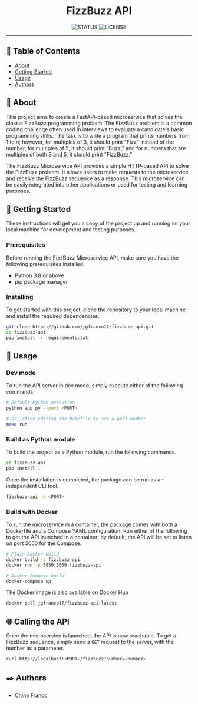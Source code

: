 <h1 align="center">FizzBuzz API</h1>

<div align="center">

![STATUS](https://img.shields.io/badge/status-active-brightgreen?style=for-the-badge)
![LICENSE](https://img.shields.io/badge/license-MIT-blue?style=for-the-badge)

</div>

---

## 📝 Table of Contents

* [About](#about)
* [Getting Started](#getting_started)
* [Usage](#usage)
* [Authors](#authors)

## 🔎 About <a name = "about"></a>

This project aims to create a FastAPI-based microservice that solves the classic FizzBuzz programming problem. The FizzBuzz problem is a common coding challenge often used in interviews to evaluate a candidate's basic programming skills. The task is to write a program that prints numbers from 1 to n; however, for multiples of 3, it should print "Fizz" instead of the number, for multiples of 5, it should print "Buzz," and for numbers that are multiples of both 3 and 5, it should print "FizzBuzz."

The FizzBuzz Microservice API provides a simple HTTP-based API to solve the FizzBuzz problem. It allows users to make requests to the microservice and receive the FizzBuzz sequence as a response. This microservice can be easily integrated into other applications or used for testing and learning purposes.

## 🏁 Getting Started <a name = "getting_started"></a>

These instructions will get you a copy of the project up and running on your local machine for development and testing purposes.

### Prerequisites

Before running the FizzBuzz Microservice API, make sure you have the following prerequisites installed:

* Python 3.8 or above
* pip package manager

### Installing

To get started with this project, clone the repository to your local machine and install the required dependencies.

```bash
git clone https://github.com/jgfranco17/fizzbuzz-api.git
cd fizzbuzz-api
pip install -r requirements.txt
```

## 🚀 Usage <a name = "usage"></a>

### Dev mode

To run the API server in dev mode, simply execute either of the following commands:

```bash
# Default Python execution
python app.py --port <PORT>

# Or, after editing the Makefile to set a port number
make run
```

### Build as Python module

To build the project as a Python module, run the following commands.

```bash
cd fizzbuzz-api
pip install .
```

Once the installation is completed, the package can be run as an independent CLI tool.

```bash
fizzbuzz-api -p <PORT>
```

### Build with Docker

To run the microservice in a container, the package comes with both a Dockerfile and a Compose YAML configuration. Run either of the following to get the API launched in a container; by default, the API will be set to listen on port 5050 for the Compose.

```bash
# Plain Docker build
docker build -t fizzbuzz-api .
docker run -p 5050:5050 fizzbuzz-api

# Docker-Compose build
docker-compose up
```

The Docker image is also available on [Docker Hub](https://hub.docker.com/r/jgfranco17/fizzbuzz-api)

```bash
docker pull jgfranco17/fizzbuzz-api:latest
```

## 🌐 Calling the API

Once the microservice is launched, the API is now reachable. To get a FizzBuzz sequence, simply send a `GET` request to the server, with the number as a parameter.

```bash
curl http://localhost:<PORT>/fizzbuzz?number=<number>
```

## ✒️ Authors <a name = "authors"></a>

* [Chino Franco](https://github.com/jgfranco17) 
